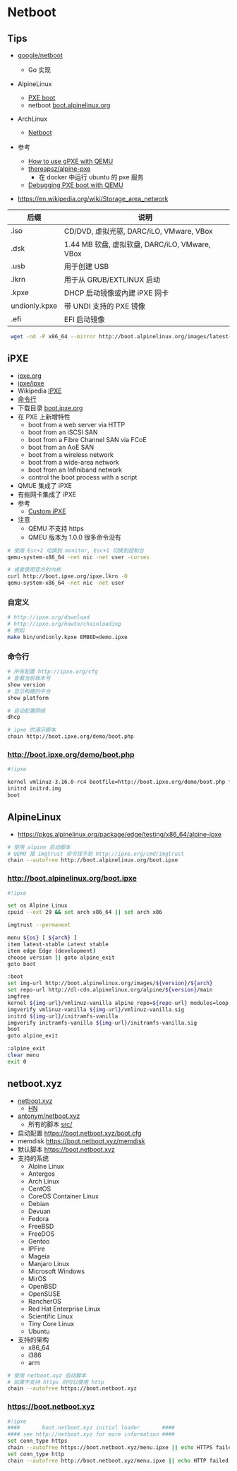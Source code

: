 # Netboot

## Tips

* [google/netboot](https://github.com/google/netboot)
  * Go 实现
* AlpineLinux
  * [PXE boot](https://wiki.alpinelinux.org/wiki/PXE_boot)
  * netboot [boot.alpinelinux.org](http://boot.alpinelinux.org/)
* ArchLinux
  * [Netboot](https://wiki.archlinux.org/index.php/Netboot)
* 参考
  * [How to use gPXE with QEMU](http://etherboot.org/wiki/qemu)
  * [thereapsz/alpine-pxe](https://github.com/thereapsz/alpine-pxe)
    * 在 docker 中运行 ubuntu 的 pxe 服务
  * [Debugging PXE boot with QEMU](http://www.saminiir.com/debugging-pxe-boot/)

* https://en.wikipedia.org/wiki/Storage_area_network

后缀 | 说明
----|----
.iso | CD/DVD, 虚拟光驱, DARC/iLO, VMware, VBox
.dsk | 1.44 MB 软盘, 虚拟软盘, DARC/iLO, VMware, VBox
.usb | 用于创建 USB
.lkrn | 用于从 GRUB/EXTLINUX 启动
.kpxe | DHCP 启动镜像或內建 iPXE 网卡
undionly.kpxe | 带 UNDI 支持的 PXE 镜像
.efi | EFI 启动镜像


```bash
 wget -nd -P x86_64 --mirror http://boot.alpinelinux.org/images/latest-stable/x86_64/
```

## iPXE
* [ipxe.org](http://ipxe.org)
* [ipxe/ipxe](https://github.com/ipxe/ipxe)
* Wikipedia [IPXE](https://en.wikipedia.org/wiki/IPXE)
* [命令行](http://ipxe.org/cmd)
* 下载目录 [boot.ipxe.org](http://boot.ipxe.org/)
* 在 PXE 上新增特性
  * boot from a web server via HTTP
  * boot from an iSCSI SAN
  * boot from a Fibre Channel SAN via FCoE
  * boot from an AoE SAN
  * boot from a wireless network
  * boot from a wide-area network
  * boot from an Infiniband network
  * control the boot process with a script
* QMUE 集成了 iPXE
* 有些网卡集成了 iPXE
* 参考
  * [Custom iPXE](https://help.packet.net/technical/infrastructure/custom-ipxe)
* 注意
  * QEMU 不支持 https
  * QMEU 版本为 1.0.0 很多命令没有

```bash
# 使用 Esc+2 切换到 monitor, Esc+1 切换到控制台
qemu-system-x86_64 -net nic -net user -curses

# 或者使用官方的内核 
curl http://boot.ipxe.org/ipxe.lkrn -O
qemu-system-x86_64 -net nic -net user 
```

### 自定义

```bash
# http://ipxe.org/download
# http://ipxe.org/howto/chainloading
# 例如
make bin/undionly.kpxe EMBED=demo.ipxe
```

### 命令行

```bash
# 所有配置 http://ipxe.org/cfg
# 查看当前版本号
show version
# 显示构建的平台
show platform

# 自动配置网络
dhcp

# ipxe 的演示脚本
chain http://boot.ipxe.org/demo/boot.php
```

### http://boot.ipxe.org/demo/boot.php
```bash
#!ipxe

kernel vmlinuz-3.16.0-rc4 bootfile=http://boot.ipxe.org/demo/boot.php fastboot initrd=initrd.img
initrd initrd.img
boot
```

## AlpineLinux
* https://pkgs.alpinelinux.org/package/edge/testing/x86_64/alpine-ipxe

```bash
# 使用 alpine 启动脚本
# QEMU 报 imgtrust 命令找不到 http://ipxe.org/cmd/imgtrust
chain --autofree http://boot.alpinelinux.org/boot.ipxe
```

### http://boot.alpinelinux.org/boot.ipxe
```bash
#!ipxe

set os Alpine Linux
cpuid --ext 29 && set arch x86_64 || set arch x86

imgtrust --permanent

menu ${os} [ ${arch} ]
item latest-stable Latest stable
item edge Edge (development)
choose version || goto alpine_exit
goto boot

:boot
set img-url http://boot.alpinelinux.org/images/${version}/${arch}
set repo-url http://dl-cdn.alpinelinux.org/alpine/${version}/main
imgfree
kernel ${img-url}/vmlinuz-vanilla alpine_repo=${repo-url} modules=loop,squashfs modloop=${img-url}/modloop-vanilla quiet nomodeset
imgverify vmlinuz-vanilla ${img-url}/vmlinuz-vanilla.sig
initrd ${img-url}/initramfs-vanilla
imgverify initramfs-vanilla ${img-url}/initramfs-vanilla.sig
boot
goto alpine_exit

:alpine_exit
clear menu
exit 0
```


## netboot.xyz
* [netboot.xyz](https://netboot.xyz/)
  * [HN](https://news.ycombinator.com/item?id=10923460)
* [antonym/netboot.xyz](https://github.com/antonym/netboot.xyz)
  * 所有的脚本 [src/](https://github.com/antonym/netboot.xyz/tree/master/src)
* 启动配置 https://boot.netboot.xyz/boot.cfg
* memdisk https://boot.netboot.xyz/memdisk
* 默认脚本 https://boot.netboot.xyz
* 支持的系统
  * Alpine Linux
  * Antergos
  * Arch Linux
  * CentOS
  * CoreOS Container Linux
  * Debian
  * Devuan
  * Fedora
  * FreeBSD
  * FreeDOS
  * Gentoo
  * IPFire
  * Mageia
  * Manjaro Linux
  * Microsoft Windows
  * MirOS
  * OpenBSD
  * OpenSUSE
  * RancherOS
  * Red Hat Enterprise Linux
  * Scientific Linux
  * Tiny Core Linux
  * Ubuntu
* 支持的架构
  * x86_64
  * i386
  * arm

```bash
# 使用 netboot.xyz 启动脚本
# 如果不支持 https 则可以使用 http
chain --autofree https://boot.netboot.xyz
```

### https://boot.netboot.xyz

```bash
#!ipxe
####       boot.netboot.xyz initial loader       ####
#### see http://netboot.xyz for more information ####
set conn_type https
chain --autofree https://boot.netboot.xyz/menu.ipxe || echo HTTPS failed... attempting HTTP...
set conn_type http
chain --autofree http://boot.netboot.xyz/menu.ipxe || echo HTTP failed, localbooting...
```
